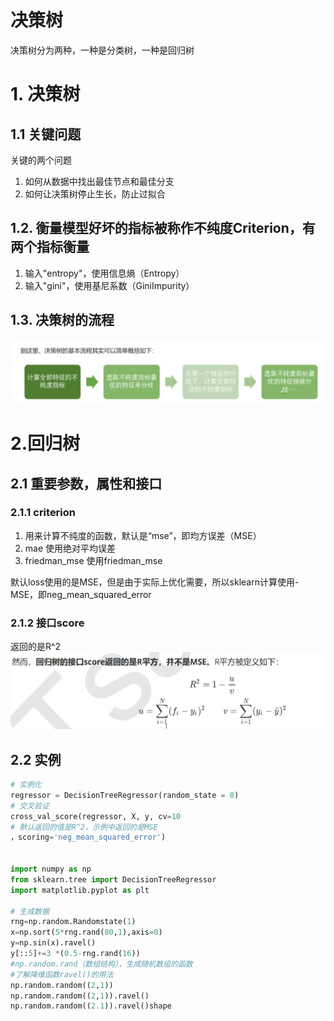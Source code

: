 # 决策树
决策树分为两种，一种是分类树，一种是回归树
# 1. 决策树
## 1.1 关键问题
关键的两个问题
1. 如何从数据中找出最佳节点和最佳分支
2. 如何让决策树停止生长，防止过拟合

## 1.2. 衡量模型好坏的指标被称作不纯度Criterion，有两个指标衡量
1. 输入"entropy"，使用信息熵（Entropy）
2. 输入"gini"，使用基尼系数（GiniImpurity）

## 1.3. 决策树的流程
![alt text](image-2.png)

# 2.回归树
## 2.1 重要参数，属性和接口
### 2.1.1 criterion
1. 用来计算不纯度的函数，默认是“mse”，即均方误差（MSE）
2. mae 使用绝对平均误差
3. friedman_mse 使用friedman_mse

默认loss使用的是MSE，但是由于实际上优化需要，所以sklearn计算使用-MSE，即neg_mean_squared_error
### 2.1.2 接口score
返回的是R^2
![alt text](image-3.png)

## 2.2 实例
```python
# 实例化
regressor = DecisionTreeRegressor(random_state = 0)
# 交叉验证
cross_val_score(regressor, X, y, cv=10
# 默认返回的值是R^2，示例中返回的是MSE
，scoring='neg_mean_squared_error')


import numpy as np
from sklearn.tree import DecisionTreeRegressor 
import matplotlib.pyplot as plt

# 生成数据
rng=np.random.Randomstate(1)
x=np.sort(5*rng.rand(80,1),axis=0)
y=np.sin(x).ravel()
y[::5]+=3 *(0.5-rng.rand(16))
#np.random.rand（数组结构），生成随机数组的函数
#了解降维函数ravel()的用法
np.random.random((2,1))
np.random.random((2,1)).ravel()
np.random.random((2.1)).ravel()shape
```